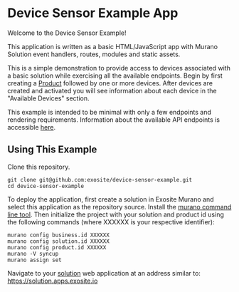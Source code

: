 Device Sensor Example App
==================

Welcome to the Device Sensor Example!

This application is written as a basic HTML/JavaScript app with Murano Solution event handlers, routes, modules and static assets.

This is a simple demonstration to provide access to devices associated with a basic solution while exercising all the available endpoints.  Begin by first creating a [Product](https://www.exosite.io/business/products) followed by one or more devices. After devices are created and activated you will see information about each device in the "Available Devices" section.

This example is intended to be minimal with only a few endpoints and rendering requirements.
Information about the available API endpoints is accessible [here](http://docs.exosite.com).


Using This Example
------------------

Clone this repository.

```
git clone git@github.com:exosite/device-sensor-example.git
cd device-sensor-example
```

To deploy the application, first create a solution in Exosite Murano and select this application as the repository source.  Install the [murano command line tool](http://docs.exosite.com/development/tools/murano-cli/). Then initialize the project with your solution and product id using the following commands (where XXXXXX is your respective identifier):
```
murano config business.id XXXXXX
murano config solution.id XXXXXX
murano config product.id XXXXXX
murano -V syncup
murano assign set
```

Navigate to your [solution](https://www.exosite.io/business/solutions) web application at an address similar to:
https://solution.apps.exosite.io
